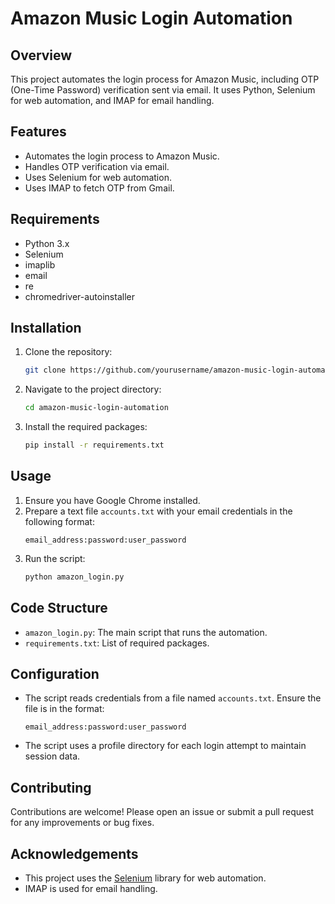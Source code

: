 # Amazon Music Login Automation

## Overview
This project automates the login process for Amazon Music, including OTP (One-Time Password) verification sent via email. It uses Python, Selenium for web automation, and IMAP for email handling.

## Features
- Automates the login process to Amazon Music.
- Handles OTP verification via email.
- Uses Selenium for web automation.
- Uses IMAP to fetch OTP from Gmail.

## Requirements
- Python 3.x
- Selenium
- imaplib
- email
- re
- chromedriver-autoinstaller

## Installation
1. Clone the repository:
    ```sh
    git clone https://github.com/yourusername/amazon-music-login-automation.git
    ```
2. Navigate to the project directory:
    ```sh
    cd amazon-music-login-automation
    ```
3. Install the required packages:
    ```sh
    pip install -r requirements.txt
    ```

## Usage
1. Ensure you have Google Chrome installed.
2. Prepare a text file `accounts.txt` with your email credentials in the following format:
    ```
    email_address:password:user_password
    ```
3. Run the script:
    ```sh
    python amazon_login.py
    ```

## Code Structure
- `amazon_login.py`: The main script that runs the automation.
- `requirements.txt`: List of required packages.

## Configuration
- The script reads credentials from a file named `accounts.txt`. Ensure the file is in the format:
    ```
    email_address:password:user_password
    ```
- The script uses a profile directory for each login attempt to maintain session data.

## Contributing
Contributions are welcome! Please open an issue or submit a pull request for any improvements or bug fixes.



## Acknowledgements
- This project uses the [Selenium](https://selenium.dev/) library for web automation.
- IMAP is used for email handling.


